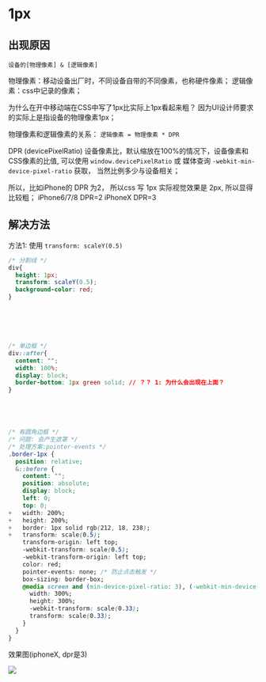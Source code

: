 # 1px

## 出现原因

`设备的[物理像素] & [逻辑像素]`

物理像素：移动设备出厂时，不同设备自带的不同像素，也称硬件像素；
逻辑像素：css中记录的像素；

为什么在开中移动端在CSS中写了1px比实际上1px看起来粗？
因为UI设计师要求的实际上是指设备的物理像素1px；

物理像素和逻辑像素的关系：
`逻辑像素 = 物理像素 * DPR` 

DPR (devicePixelRatio) 设备像素比，默认缩放在100%的情况下，设备像素和CSS像素的比值, 可以使用 `window.devicePixelRatio` 或 媒体查询 `-webkit-min-device-pixel-ratio` 获取， 当然比例多少与设备相关；

所以，比如iPhone的 DPR 为2， 所以css 写 1px 实际视觉效果是 2px, 所以显得比较粗；
iPhone6/7/8 DPR=2
iPhoneX DPR=3

## 解决方法

方法1: 使用 `transform: scaleY(0.5)`


```css
/* 分割线 */
div{
  height: 1px;
  transform: scaleY(0.5);
  background-color: red;
}






/* 单边框 */
div::after{
  content: "";
  width: 100%;
  display: block;
  border-bottom: 1px green solid; // ？？ 1: 为什么会出现在上面？
}





/* 有圆角边框 */
/* 问题: 会产生遮罩 */
/* 处理方案:pointer-events */
.border-1px {
  position: relative;
  &::before {
    content: "";
    position: absolute;
    display: block;
    left: 0;
    top: 0;
+   width: 200%;
+   height: 200%;
+   border: 1px solid rgb(212, 18, 238);
+   transform: scale(0.5);
    transform-origin: left top;
    -webkit-transform: scale(0.5);
    -webkit-transform-origin: left top;
    color: red;
    pointer-events: none; /* 防止点击触发 */
    box-sizing: border-box;
    @media screen and (min-device-pixel-ratio: 3), (-webkit-min-device-pixel-ratio: 3) {
      width: 300%;
      height: 300%;
      -webkit-transform: scale(0.33);
      transform: scale(0.33);
    }
  }
}
```


效果图(iphoneX, dpr是3)

<img  src='/Blog/images/1px.jpg' />



 


 



 